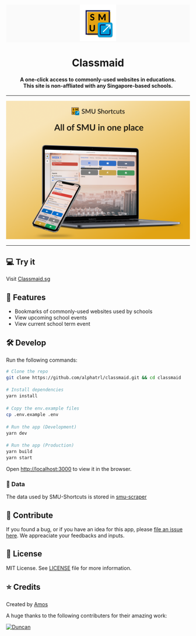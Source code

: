 <p align="center" style="background-color: #FAFAFA;">
    <img alt="smu-shortcut logo" src="./public/images/logo-nobg.png" width="100px">
    <h1 align="center">Classmaid</h1>
</p>

<h4 align="center">
  A one-click access to commonly-used websites in educations. </br>
  This site is non-affliated with any Singapore-based schools.
</h4>

---

<p align="center">
  <img alt="smu-shortcut promotion-image" src="./promotion/promo-image.png">
</p>

---

## 💻 Try it

Visit [Classmaid.sg](https://www.classmaid.sg)

## 🤩 Features

- Bookmarks of commonly-used websites used by schools
- View upcoming school events
- View current school term event

## 🛠 Develop

Run the following commands:

```bash
# Clone the repo
git clone https://github.com/alphatrl/classmaid.git && cd classmaid

# Install dependencies
yarn install

# Copy the env.example files
cp .env.example .env

# Run the app (Development)
yarn dev

# Run the app (Production)
yarn build
yarn start
```

Open [http://localhost:3000](http://localhost:3000) to view it in the browser.

### 💾 Data

The data used by SMU-Shortcuts is stored in [smu-scraper](https://github.com/foldaway/smu-scraper)

## 🙋 Contribute

If you found a bug, or if you have an idea for this app, please [file an issue here](https://github.com/alphatrl/classmaid/issues). We appreaciate your feedbacks and inputs.

## 📜 License

MIT License. See [LICENSE](./LICENSE) file for more information.

## ⭐️ Credits

Created by [Amos](http://github.com/alphatrl)

A huge thanks to the following contributers for their amazing work:

[![Duncan](https://avatars3.githubusercontent.com/u/7417870?s=80&v=4)](https://github.com/duncanleo)

